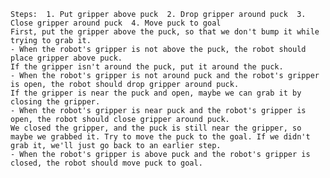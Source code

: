 
    Steps:  1. Put gripper above puck  2. Drop gripper around puck  3. Close gripper around puck  4. Move puck to goal
    First, put the gripper above the puck, so that we don't bump it while trying to grab it.
    - When the robot's gripper is not above the puck, the robot should place gripper above puck. 
    If the gripper isn't around the puck, put it around the puck.
    - When the robot's gripper is not around puck and the robot's gripper is open, the robot should drop gripper around puck. 
    If the gripper is near the puck and open, maybe we can grab it by closing the gripper.
    - When the robot's gripper is near puck and the robot's gripper is open, the robot should close gripper around puck. 
    We closed the gripper, and the puck is still near the gripper, so maybe we grabbed it. Try to move the puck to the goal. If we didn't grab it, we'll just go back to an earlier step.
    - When the robot's gripper is above puck and the robot's gripper is closed, the robot should move puck to goal.